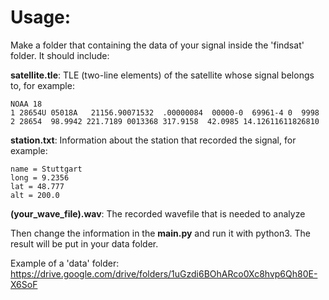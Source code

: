 # Usage:
Make a folder that containing the data of your signal inside the 'findsat' folder. It should include:

**satellite.tle**: TLE (two-line elements) of the satellite whose signal belongs to, for example:
```
NOAA 18
1 28654U 05018A   21156.90071532  .00000084  00000-0  69961-4 0  9998
2 28654  98.9942 221.7189 0013368 317.9158  42.0985 14.12611611826810
```
**station.txt**: Information about the station that recorded the signal, for example:
```
name = Stuttgart
long = 9.2356
lat = 48.777
alt = 200.0
```
**(your_wave_file).wav**: The recorded wavefile that is needed to analyze

Then change the information in the **main.py** and run it with python3. The result will be put in your data folder.

Example of a 'data' folder: https://drive.google.com/drive/folders/1uGzdi6BOhARco0Xc8hvp6Qh80E-X6SoF
